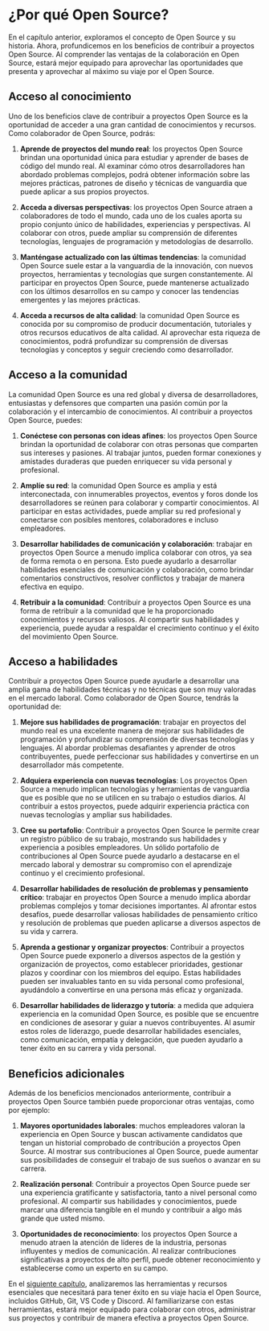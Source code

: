 # ¿Por qué Open Source?

En el capítulo anterior, exploramos el concepto de Open Source y su historia. Ahora, profundicemos en los beneficios de contribuir a proyectos Open Source. Al comprender las ventajas de la colaboración en Open Source, estará mejor equipado para aprovechar las oportunidades que presenta y aprovechar al máximo su viaje por el Open Source.

## Acceso al conocimiento

Uno de los beneficios clave de contribuir a proyectos Open Source es la oportunidad de acceder a una gran cantidad de conocimientos y recursos. Como colaborador de Open Source, podrás:

1. **Aprende de proyectos del mundo real**: los proyectos Open Source brindan una oportunidad única para estudiar y aprender de bases de código del mundo real. Al examinar cómo otros desarrolladores han abordado problemas complejos, podrá obtener información sobre las mejores prácticas, patrones de diseño y técnicas de vanguardia que puede aplicar a sus propios proyectos.

2. **Acceda a diversas perspectivas**: los proyectos Open Source atraen a colaboradores de todo el mundo, cada uno de los cuales aporta su propio conjunto único de habilidades, experiencias y perspectivas. Al colaborar con otros, puede ampliar su comprensión de diferentes tecnologías, lenguajes de programación y metodologías de desarrollo.

3. **Manténgase actualizado con las últimas tendencias**: la comunidad Open Source suele estar a la vanguardia de la innovación, con nuevos proyectos, herramientas y tecnologías que surgen constantemente. Al participar en proyectos Open Source, puede mantenerse actualizado con los últimos desarrollos en su campo y conocer las tendencias emergentes y las mejores prácticas.

4. **Acceda a recursos de alta calidad**: la comunidad Open Source es conocida por su compromiso de producir documentación, tutoriales y otros recursos educativos de alta calidad. Al aprovechar esta riqueza de conocimientos, podrá profundizar su comprensión de diversas tecnologías y conceptos y seguir creciendo como desarrollador.

## Acceso a la comunidad

La comunidad Open Source es una red global y diversa de desarrolladores, entusiastas y defensores que comparten una pasión común por la colaboración y el intercambio de conocimientos. Al contribuir a proyectos Open Source, puedes:

1. **Conéctese con personas con ideas afines**: los proyectos Open Source brindan la oportunidad de colaborar con otras personas que comparten sus intereses y pasiones. Al trabajar juntos, pueden formar conexiones y amistades duraderas que pueden enriquecer su vida personal y profesional.

2. **Amplíe su red**: la comunidad Open Source es amplia y está interconectada, con innumerables proyectos, eventos y foros donde los desarrolladores se reúnen para colaborar y compartir conocimientos. Al participar en estas actividades, puede ampliar su red profesional y conectarse con posibles mentores, colaboradores e incluso empleadores.

3. **Desarrollar habilidades de comunicación y colaboración**: trabajar en proyectos Open Source a menudo implica colaborar con otros, ya sea de forma remota o en persona. Esto puede ayudarlo a desarrollar habilidades esenciales de comunicación y colaboración, como brindar comentarios constructivos, resolver conflictos y trabajar de manera efectiva en equipo.

4. **Retribuir a la comunidad**: Contribuir a proyectos Open Source es una forma de retribuir a la comunidad que le ha proporcionado conocimientos y recursos valiosos. Al compartir sus habilidades y experiencia, puede ayudar a respaldar el crecimiento continuo y el éxito del movimiento Open Source.

## Acceso a habilidades

Contribuir a proyectos Open Source puede ayudarle a desarrollar una amplia gama de habilidades técnicas y no técnicas que son muy valoradas en el mercado laboral. Como colaborador de Open Source, tendrás la oportunidad de:

1. **Mejore sus habilidades de programación**: trabajar en proyectos del mundo real es una excelente manera de mejorar sus habilidades de programación y profundizar su comprensión de diversas tecnologías y lenguajes. Al abordar problemas desafiantes y aprender de otros contribuyentes, puede perfeccionar sus habilidades y convertirse en un desarrollador más competente.

2. **Adquiera experiencia con nuevas tecnologías**: Los proyectos Open Source a menudo implican tecnologías y herramientas de vanguardia que es posible que no se utilicen en su trabajo o estudios diarios. Al contribuir a estos proyectos, puede adquirir experiencia práctica con nuevas tecnologías y ampliar sus habilidades.

3. **Cree su portafolio**: Contribuir a proyectos Open Source le permite crear un registro público de su trabajo, mostrando sus habilidades y experiencia a posibles empleadores. Un sólido portafolio de contribuciones al Open Source puede ayudarlo a destacarse en el mercado laboral y demostrar su compromiso con el aprendizaje continuo y el crecimiento profesional.

4. **Desarrollar habilidades de resolución de problemas y pensamiento crítico**: trabajar en proyectos Open Source a menudo implica abordar problemas complejos y tomar decisiones importantes. Al afrontar estos desafíos, puede desarrollar valiosas habilidades de pensamiento crítico y resolución de problemas que pueden aplicarse a diversos aspectos de su vida y carrera.

5. **Aprenda a gestionar y organizar proyectos**: Contribuir a proyectos Open Source puede exponerlo a diversos aspectos de la gestión y organización de proyectos, como establecer prioridades, gestionar plazos y coordinar con los miembros del equipo. Estas habilidades pueden ser invaluables tanto en su vida personal como profesional, ayudándolo a convertirse en una persona más eficaz y organizada.

6. **Desarrollar habilidades de liderazgo y tutoría**: a medida que adquiera experiencia en la comunidad Open Source, es posible que se encuentre en condiciones de asesorar y guiar a nuevos contribuyentes. Al asumir estos roles de liderazgo, puede desarrollar habilidades esenciales, como comunicación, empatía y delegación, que pueden ayudarlo a tener éxito en su carrera y vida personal.

## Beneficios adicionales

Además de los beneficios mencionados anteriormente, contribuir a proyectos Open Source también puede proporcionar otras ventajas, como por ejemplo:

1. **Mayores oportunidades laborales**: muchos empleadores valoran la experiencia en Open Source y buscan activamente candidatos que tengan un historial comprobado de contribución a proyectos Open Source. Al mostrar sus contribuciones al Open Source, puede aumentar sus posibilidades de conseguir el trabajo de sus sueños o avanzar en su carrera.

2. **Realización personal**: Contribuir a proyectos Open Source puede ser una experiencia gratificante y satisfactoria, tanto a nivel personal como profesional. Al compartir sus habilidades y conocimientos, puede marcar una diferencia tangible en el mundo y contribuir a algo más grande que usted mismo.

3. **Oportunidades de reconocimiento**: los proyectos Open Source a menudo atraen la atención de líderes de la industria, personas influyentes y medios de comunicación. Al realizar contribuciones significativas a proyectos de alto perfil, puede obtener reconocimiento y establecerse como un experto en su campo.

En el [siguiente capítulo](herramientas-para-tener-exito.md), analizaremos las herramientas y recursos esenciales que necesitará para tener éxito en su viaje hacia el Open Source, incluidos GitHub, Git, VS Code y Discord. Al familiarizarse con estas herramientas, estará mejor equipado para colaborar con otros, administrar sus proyectos y contribuir de manera efectiva a proyectos Open Source.